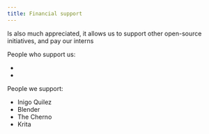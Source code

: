 ```yaml
---
title: Financial support
---
```


Is also much appreciated, it allows us to support other open-source initiatives, and pay our interns

People who support us:

-
-

People we support:

- Inigo Quilez
- Blender
- The Cherno
- Krita